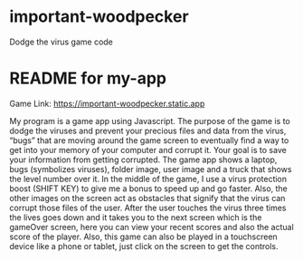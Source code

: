 # important-woodpecker
Dodge the virus game code

# README for my-app #

Game Link: https://important-woodpecker.static.app

My program is a game app using Javascript. The purpose of the game is to dodge the viruses and prevent your precious files and data from the virus, “bugs” that are moving around the game screen to eventually find a way to get into your memory of your computer and corrupt it. Your goal is to save your information from getting corrupted. The game app shows a laptop, bugs (symbolizes viruses), folder image, user image and a truck that shows the level number over it. In the middle of the game, I use a virus protection boost (SHIFT KEY) to give me a bonus to speed up and go faster. Also, the other images on the screen act as obstacles that signify that the virus can corrupt those files of the user. After the user touches the virus three times the lives goes down and it takes you to the next screen which is the gameOver screen, here you can view your recent scores and also the actual score of the player.  Also, this game can also be played in a touchscreen device like a phone or tablet, just click on the screen to get the controls.
